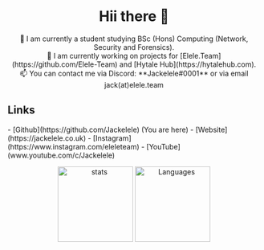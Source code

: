<h1 align="center"> Hii there 👋 </h1>

<p align="center">
  📰 I am currently a student studying BSc (Hons) Computing (Network, Security and Forensics).<br>
  🔭 I am currently working on projects for [Elele.Team](https://github.com/Elele-Team) and [Hytale Hub](https://hytalehub.com).<br>
  📫 You can contact me via Discord: **Jackelele#0001** or via email jack(at)elele.team
</p>

<h2 align=center"> Links </h1>
- [Github](https://github.com/Jackelele) (You are here)
- [Website](https://jackelele.co.uk)
- [Instagram](https://www.instagram.com/eleleteam)
- [YouTube](www.youtube.com/c/Jackelele)
      
<p align="center">
  <img src="https://github-readme-stats.vercel.app/api?username=jackelele&show_icons=true" width="%100" height="150px" alt="stats">
  <img src="https://github-readme-stats.vercel.app/api/top-langs/?username=jackelele&layout=compact" height="150px" alt="Languages">
 </p>
